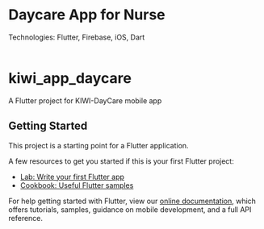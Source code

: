 # <span id="tjidtitle">Daycare App for Nurse</span>

<div>Technologies: <span id="tjidtechs">Flutter, Firebase, iOS, Dart</span></div>
<br />


# kiwi_app_daycare

A Flutter project for KIWI-DayCare mobile app

## Getting Started

This project is a starting point for a Flutter application.

A few resources to get you started if this is your first Flutter project:

- [Lab: Write your first Flutter app](https://flutter.dev/docs/get-started/codelab)
- [Cookbook: Useful Flutter samples](https://flutter.dev/docs/cookbook)

For help getting started with Flutter, view our
[online documentation](https://flutter.dev/docs), which offers tutorials,
samples, guidance on mobile development, and a full API reference.
